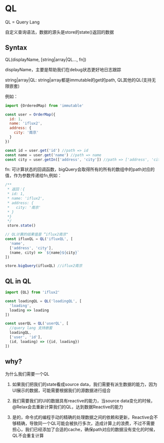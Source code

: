# QL

QL = Query Lang

自定义查询语法，数据的源头是store的state()返回的数据


## Syntax
QL(displayName, [string|array|QL..., fn])

displayName，主要是帮助我们在debug状态更好地日志跟踪

string|array|QL: string|array都是immutable的get的path, QL其他的QL(支持无限嵌套)

例如：
```js
import {OrderedMap) from 'immutable'

const user = OrderMap({
  id: 1,
  name: 'iflux2',
  address: {
    city: '南京'
  }
})

const id = user.get('id') //path => id
const name = user.get('name') //path => name
const city = user.getIn(['address', 'city']) //path => ['address', 'city']
```

fn: 可计算状态的回调函数，bigQuery会取得所有的所有的数组中的path对应的值，作为参数传递给fn,例如：


```js
/**
 * 返回：{
 * id: 1,
 * name: 'iflux2',
 * address: {
 *   city: '南京'
 * }
 *}
 */
 store.state()

// QL计算的结果值是 “iflux2南京"
const ifluxQL = QL('ifluxQL', [
  'name',
  ['address', 'city'],
  (name, city) => `${name}${city}`
])

store.bigQuery(ifluxQL) //iflux2南京
```

## QL in QL

```js
import {QL} from 'iflux2'

const loadingQL = QL('loadingQL', [
  'loading',
  loading => loading
])

const userQL = QL('userQL', [
  //query lang 支持嵌套
  loadingQL,
  ['user', 'id'],
  (id, loading) => ({id, loading})
])
```

## why?

为什么我们需要一个QL
1. 如果我们把我们的state看成source data，我们需要有派生数据的能力，因为UI展示的数据，可能需要根据我们的源数据进行组合

2. 我们需要我们的UI的数据具有reactive的能力，当source data变化的时候，@Relax会去重新计算我们的QL，达到数据Reactive的能力

3. 是的，命令式的编程手动的精确的处理数据之间的依赖和更新，Reactive会不够精确，导致同一个QL可能会被执行多次，造成计算上的浪费，不过不需要担心，我们已经添加了合适的cache，确保path对应的数据没有变化的时候，QL不会重复计算

